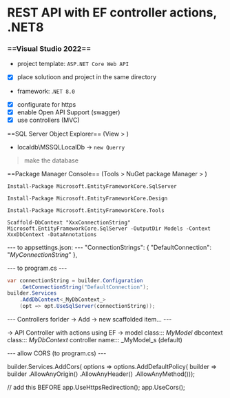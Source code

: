 # REST API with EF controller actions, .NET8
### ==Visual Studio 2022==
- project template: `ASP.NET Core Web API`
- [x] place solutioon and project in the same directory
- framework: .`NET 8.0`
- [x] configurate for https
- [x] enable Open API Support (swagger)
- [x] use controllers (MVC)

==SQL Server Object Explorer== (View > )
- localdb\MSSQLLocalDb -> `new Querry`
> make the database

==Package Manager Console== (Tools > NuGet package Manager > )
```shell
Install-Package Microsoft.EntityFrameworkCore.SqlServer
```
```shell
Install-Package Microsoft.EntityFrameworkCore.Design
```
```shell
Install-Package Microsoft.EntityFrameworkCore.Tools
```


```
Scaffold-DbContext "XxxConnectionString" Microsoft.EntityFrameworkCore.SqlServer -OutputDir Models -Context XxxDbContext -DataAnnotations
```

--- to appsettings.json: ---
"ConnectionStrings": {
    "DefaultConnection": "_MyConnectionString_"
  },

--- to program.cs ---
```cs
var connectionString = builder.Configuration
	.GetConnectionString("DefaultConnection");
builder.Services
	.AddDbContext<_MyDbContext_>
	(opt => opt.UseSqlServer(connectionString));
```
	
--- Controllers forlder -> Add -> new scaffolded item... ---

-> API Controller with actions using EF ->
model class::: _MyModel_
dbcontext class::: _MyDbContext_
controller name::: _MyModel_s (default)

--- allow CORS (to program.cs) ---

builder.Services.AddCors(
    options => options.AddDefaultPolicy(
        builder => builder
        .AllowAnyOrigin()
        .AllowAnyHeader()
        .AllowAnyMethod()));

// add this BEFORE app.UseHttpsRedirection();
app.UseCors();